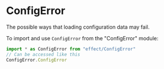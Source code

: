 # ConfigError

The possible ways that loading configuration data may fail.

To import and use `ConfigError` from the "ConfigError" module:

```ts
import * as ConfigError from "effect/ConfigError"
// Can be accessed like this
ConfigError.ConfigError
```
